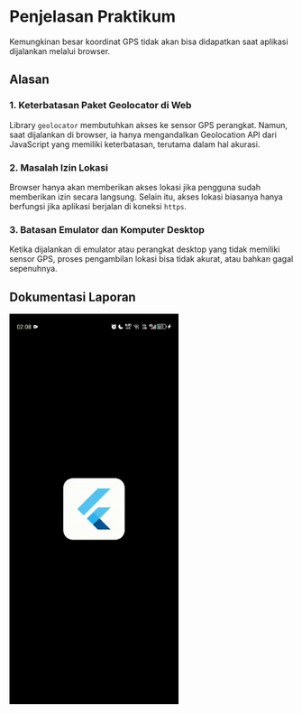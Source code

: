# Penjelasan Praktikum

Kemungkinan besar koordinat GPS tidak akan bisa didapatkan saat aplikasi dijalankan melalui browser.

## Alasan

### 1. Keterbatasan Paket Geolocator di Web

Library `geolocator` membutuhkan akses ke sensor GPS perangkat. Namun, saat dijalankan di browser, ia hanya mengandalkan Geolocation API dari JavaScript yang memiliki keterbatasan, terutama dalam hal akurasi.

### 2. Masalah Izin Lokasi

Browser hanya akan memberikan akses lokasi jika pengguna sudah memberikan izin secara langsung. Selain itu, akses lokasi biasanya hanya berfungsi jika aplikasi berjalan di koneksi `https`.

### 3. Batasan Emulator dan Komputer Desktop

Ketika dijalankan di emulator atau perangkat desktop yang tidak memiliki sensor GPS, proses pengambilan lokasi bisa tidak akurat, atau bahkan gagal sepenuhnya.

## Dokumentasi Laporan

<img src="./6.gif" width="300">
